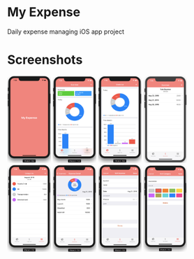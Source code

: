 # My Expense

Daily expense managing iOS app project

# Screenshots

<img src="Screenshots/launch.png"  width="100" height="200">
<img src="Screenshots/home1.png"  width="100" height="200">
<img src="Screenshots/home2.png"  width="100" height="200">
<img src="Screenshots/expenses.png"  width="100" height="200">
<img src="Screenshots/categories.png"  width="100" height="200">
<img src="Screenshots/expense-detail.png"  width="100" height="200">
<img src="Screenshots/edit-expense.png"  width="100" height="200">
<img src="Screenshots/edit-category.png"  width="100" height="200">